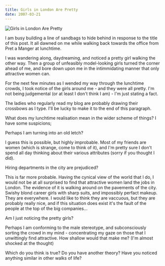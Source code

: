 ```yaml
---
title: Girls in London Are Pretty
date: 2007-03-21
---
```


![Girls in London Are Pretty](https://source.unsplash.com/9ZQzrLWV52M/1600x900)

I am busy building a line of sandbags to hide behind in response to the title of this post. It all dawned on me while walking back towards the office from Pret a Manger at lunchtime.

I was wandering along, daydreaming, and noticed a pretty girl walking the other way. Then a group of unfeasibly model-looking girls turned the corner ahead of me, and bore down upon me in the intimmidating manner that only attractive women can.

For the next few minutes as I wended my way through the lunchtime crowds, I took notice of the girls around me - and they were all pretty. I'm not being judgemental (or at least I don't think I am) - I'm just stating a fact.

The ladies who regularly read my blog are probably drawing their crossbows as I type. I'll be lucky to make it to the end of this paragraph.

What does my lunchtime realisation mean in the wider scheme of things? I have some suspicions;

Perhaps I am turning into an old letch?

I guess this is possible, but highly improbable. Most of my friends are women (which is strange, come to think of it), and I'm pretty sure I don't spend all day thinking about their various attributes (sorry if you thought I did).

Hiring departments in the city are prejudiced?

This is far more probable. Having the cynical view of the world that I do, I would not be at all surprised to find that attractive women land the jobs in London. The evidence of it is walking around on the pavements of the city. Swishy blond career girls with sharp suits, and impossibly perfact makeup. They are everywhere. I would like to think they are vaccuous, but they are probably really nice, and if this situation does exist it's the fault of the people at the top of the big companies...

Am I just noticing the pretty girls?

Perhaps I am conforming to the male stereotype, and subconsciously sorting the crowd in my mind - concentrating my gaze on those that I unwittingly find attractive. How shallow would that make me? (I'm almost shocked at the thought)

Which do you think is true? Do you have another theory? Have you noticed anything similar in other walks of life?